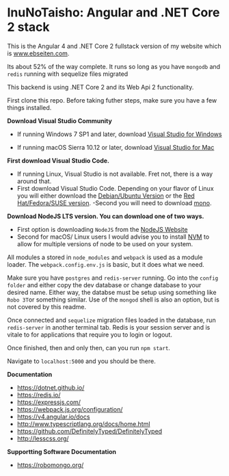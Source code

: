 # InuNoTaisho: Angular and .NET Core 2 stack

This is the Angular 4 and .NET Core 2 fullstack version of my website which is www.ebseiten.com.

Its about 52% of the way complete. It runs so long as you have `mongodb` and `redis` running with sequelize files migrated

This backend is using .NET Core 2 and its Web Api 2 functionality.

First clone this repo. Before taking futher steps, make sure you have a few things installed. 

**Download Visual Studio Community**
- If running Windows 7 SP1 and later, download [Visual Studio for Windows](https://www.visualstudio.com/thank-you-downloading-visual-studio/?sku=Community&rel=15)

- If running macOS Sierra 10.12 or later, download [Visual Studio for Mac](https://www.visualstudio.com/thank-you-downloading-visual-studio-mac/?sku=communitymac&rel=15#)


**First download Visual Studio Code.**

- If running Linux, Visual Studio is not available. Fret not, there is a way around that.
- First download Visual Studio Code. Depending on your flavor of Linux you will either download the [Debian/Ubuntu Version](https://code.visualstudio.com/docs/?dv=linux64_deb) or the [Red Hat/Fedora/SUSE version](https://code.visualstudio.com/docs/?dv=linux64_rpm).
-Second you will need to download [mono](https://www.mono-project.com/download/stable/#download-lin).


**Download NodeJS LTS version. You can download one of two ways.**

- First option is downloading `NodeJS` from the [NodeJS Website](https://nodejs.org/en/)
- Second for macOS/ Linux users I would advise you to install [NVM](https://github.com/creationix/nvm) to allow for multiple versions of node to be used on your system.

 All modules a stored in `node_modules` and `webpack` is used as a module loader. The `webpack.config.env.js` is basic, but it does what we need. 

 Make sure you have `postgres` and `redis-server` running. Go into the `config folder` and either copy the 
dev database or change database to your desired name. Either way, the databse must be setup using something like `Robo 3T`or something similar. Use of the `mongod` shell is also an option, but is not covered by this readme.

Once connected and `sequelize` migration files loaded in the database, run `redis-server` in another terminal tab. 
Redis is your session server and is vitale to for applications that require you to login or logout. 

Once finished, then and only then, can you run `npm start`.

Navigate to `localhost:5000` and you should be there. 

**Documentation**
- https://dotnet.github.io/
- https://redis.io/
- https://expressjs.com/
- https://webpack.js.org/configuration/
- https://v4.angular.io/docs
- http://www.typescriptlang.org/docs/home.html
- https://github.com/DefinitelyTyped/DefinitelyTyped
- http://lesscss.org/

**Supportting Software Documentation**
- https://robomongo.org/
